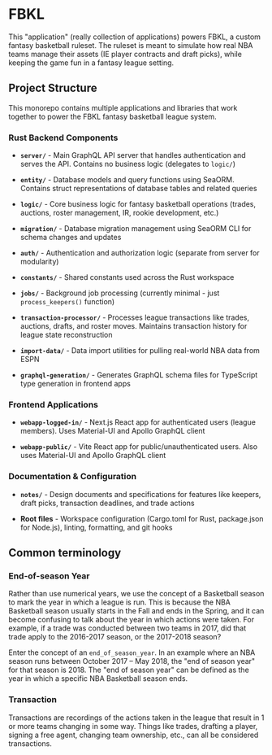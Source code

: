 # FBKL

This "application" (really collection of applications) powers FBKL, a custom fantasy basketball ruleset. The ruleset is meant to simulate how real NBA teams manage their assets (IE player contracts and draft picks), while keeping the game fun in a fantasy league setting.

## Project Structure

This monorepo contains multiple applications and libraries that work together to power the FBKL fantasy basketball league system.

### Rust Backend Components

- **`server/`** - Main GraphQL API server that handles authentication and serves the API. Contains no business logic (delegates to `logic/`)

- **`entity/`** - Database models and query functions using SeaORM. Contains struct representations of database tables and related queries

- **`logic/`** - Core business logic for fantasy basketball operations (trades, auctions, roster management, IR, rookie development, etc.)

- **`migration/`** - Database migration management using SeaORM CLI for schema changes and updates

- **`auth/`** - Authentication and authorization logic (separate from server for modularity)

- **`constants/`** - Shared constants used across the Rust workspace

- **`jobs/`** - Background job processing (currently minimal - just `process_keepers()` function)

- **`transaction-processor/`** - Processes league transactions like trades, auctions, drafts, and roster moves. Maintains transaction history for league state reconstruction

- **`import-data/`** - Data import utilities for pulling real-world NBA data from ESPN

- **`graphql-generation/`** - Generates GraphQL schema files for TypeScript type generation in frontend apps

### Frontend Applications

- **`webapp-logged-in/`** - Next.js React app for authenticated users (league members). Uses Material-UI and Apollo GraphQL client

- **`webapp-public/`** - Vite React app for public/unauthenticated users. Also uses Material-UI and Apollo GraphQL client

### Documentation & Configuration

- **`notes/`** - Design documents and specifications for features like keepers, draft picks, transaction deadlines, and trade actions

- **Root files** - Workspace configuration (Cargo.toml for Rust, package.json for Node.js), linting, formatting, and git hooks

## Common terminology

### End-of-season Year

Rather than use numerical years, we use the concept of a Basketball season to mark the year in which a league is run. This is because the NBA Basketball season usually starts in the Fall and ends in the Spring, and it can become confusing to talk about the year in which actions were taken. For example, if a trade was conducted between two teams in 2017, did that trade apply to the 2016-2017 season, or the 2017-2018 season?

Enter the concept of an `end_of_season_year`. In an example where an NBA season runs between October 2017 – May 2018, the "end of season year" for that season is 2018. The "end of season year" can be defined as the year in which a specific NBA Basketball season ends.

### Transaction

Transactions are recordings of the actions taken in the league that result in 1 or more teams changing in some way. Things like trades, drafting a player, signing a free agent, changing team ownership, etc., can all be considered transactions.
